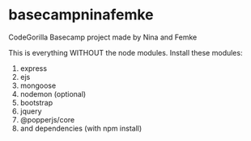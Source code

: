 # basecampninafemke
CodeGorilla Basecamp project made by Nina and Femke

This is everything WITHOUT the node modules. Install these modules:
1. express
2. ejs
3. mongoose
4. nodemon (optional)
5. bootstrap
6. jquery
7. @popperjs/core
8. and dependencies (with npm install)
